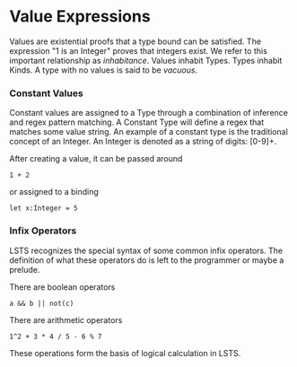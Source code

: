 # Value Expressions

Values are existential proofs that a type bound can be satisfied.
The expression "1 is an Integer" proves that integers exist.
We refer to this important relationship as *inhabitance*.
Values inhabit Types. Types inhabit Kinds.
A type with no values is said to be *vacuous*.

### Constant Values

Constant values are assigned to a Type through a combination of inference and regex pattern matching.
A Constant Type will define a regex that matches some value string.
An example of a constant type is the traditional concept of an Integer.
An Integer is denoted as a string of digits: [0-9]+.
 
After creating a value, it can be passed around

```lsts
1 + 2
```

or assigned to a binding

```lsts
let x:Integer = 5
```

### Infix Operators

LSTS recognizes the special syntax of some common infix operators.
The definition of what these operators do is left to the programmer or maybe a prelude.

There are boolean operators

```lsts
a && b || not(c)
```

There are arithmetic operators

```lsts
1^2 + 3 * 4 / 5 - 6 % 7
```

These operations form the basis of logical calculation in LSTS.
